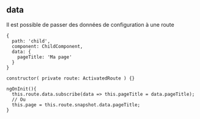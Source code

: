 ## data

Il est possible de passer des données de configuration à une route

```
{
  path: 'child',
  component: ChildComponent,
  data: {
    pageTitle: 'Ma page'
  }
}
```

```
constructor( private route: ActivatedRoute ) {}

ngOnInit(){
  this.route.data.subscribe(data => this.pageTitle = data.pageTitle);
  // Ou
  this.page = this.route.snapshot.data.pageTitle;
}
```